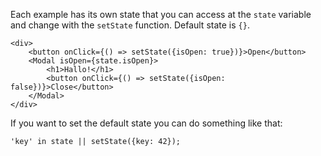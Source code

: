 Each example has its own state that you can access at the `state` variable and change with the `setState` function. Default state is `{}`.

	<div>
		<button onClick={() => setState({isOpen: true})}>Open</button>
		<Modal isOpen={state.isOpen}>
        	<h1>Hallo!</h1>
        	<button onClick={() => setState({isOpen: false})}>Close</button>
        </Modal>
	</div>

If you want to set the default state you can do something like that:

	'key' in state || setState({key: 42});

